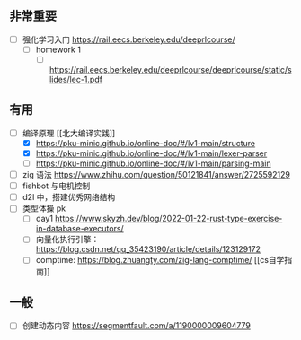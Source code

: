## 非常重要
- [ ] 强化学习入门 https://rail.eecs.berkeley.edu/deeprlcourse/
  - [ ] homework 1
    - [ ] https://rail.eecs.berkeley.edu/deeprlcourse/deeprlcourse/static/slides/lec-1.pdf

## 有用
- [ ] 编译原理 [[北大编译实践]]
  - [x] https://pku-minic.github.io/online-doc/#/lv1-main/structure
  - [x] https://pku-minic.github.io/online-doc/#/lv1-main/lexer-parser
  - [ ] https://pku-minic.github.io/online-doc/#/lv1-main/parsing-main  
- [ ] zig 语法 https://www.zhihu.com/question/50121841/answer/2725592129
- [ ] fishbot 与电机控制
- [ ] d2l 中，搭建优秀网络结构
- [ ] 类型体操 pk
  - [ ] day1 https://www.skyzh.dev/blog/2022-01-22-rust-type-exercise-in-database-executors/
  - [ ] 向量化执行引擎： https://blog.csdn.net/qq_35423190/article/details/123129172
  - [ ] comptime: https://blog.zhuangty.com/zig-lang-comptime/
[[cs自学指南]]

## 一般
- [ ] 创建动态内容 https://segmentfault.com/a/1190000009604779


